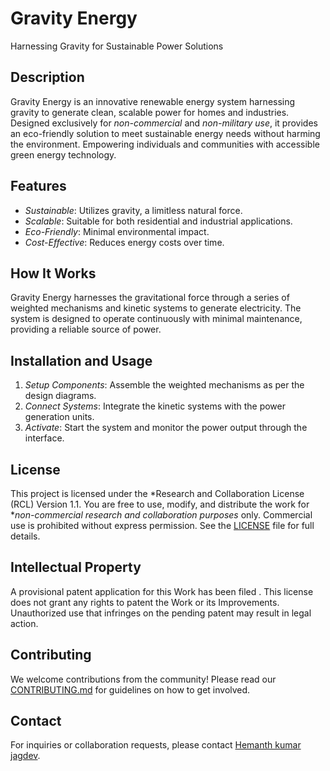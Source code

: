 # Gravity Energy
Harnessing Gravity for Sustainable Power Solutions

## Description
Gravity Energy is an innovative renewable energy system harnessing gravity to generate clean, scalable power for homes and industries. Designed exclusively for *non-commercial* and *non-military use*, it provides an eco-friendly solution to meet sustainable energy needs without harming the environment. Empowering individuals and communities with accessible green energy technology.

## Features
- *Sustainable*: Utilizes gravity, a limitless natural force.
- *Scalable*: Suitable for both residential and industrial applications.
- *Eco-Friendly*: Minimal environmental impact.
- *Cost-Effective*: Reduces energy costs over time.

## How It Works
Gravity Energy harnesses the gravitational force through a series of weighted mechanisms and kinetic systems to generate electricity. The system is designed to operate continuously with minimal maintenance, providing a reliable source of power.

## Installation and Usage
1. *Setup Components*: Assemble the weighted mechanisms as per the design diagrams.
2. *Connect Systems*: Integrate the kinetic systems with the power generation units.
3. *Activate*: Start the system and monitor the power output through the interface.

## License
This project is licensed under the *Research and Collaboration License (RCL) Version 1.1. You are free to use, modify, and distribute the work for **non-commercial research and collaboration purposes* only. Commercial use is prohibited without express permission. See the [LICENSE](./LICENSE) file for full details.

## Intellectual Property
A provisional patent application for this Work has been filed . This license does not grant any rights to patent the Work or its Improvements. Unauthorized use that infringes on the pending patent may result in legal action.

## Contributing
We welcome contributions from the community! Please read our [CONTRIBUTING.md](./CONTRIBUTING.md) for guidelines on how to get involved.

## Contact
For inquiries or collaboration requests, please contact [Hemanth kumar jagdev](jagdev@hemanthkumar@gmail.com).
